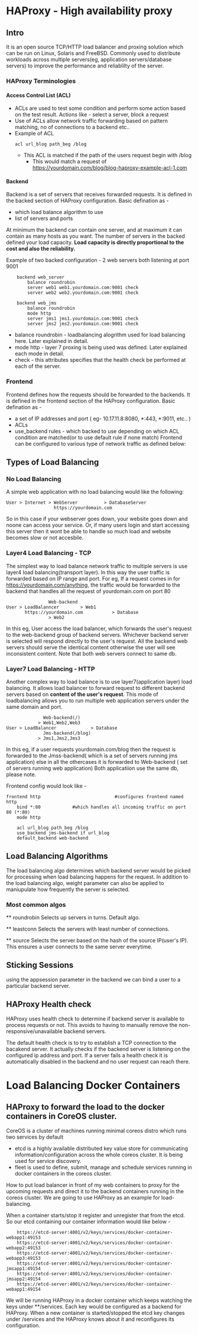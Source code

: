 # HAProxy - High availability proxy

## Intro
It is an open source TCP/HTTP load balancer and proxing solution which can be run on Linux, Solaris and FreeBSD.
Commonly used to distribute workloads across multiple servers(eg, application servers/database servers) to improve the 
performance and reliablilty of the server.

### HAProxy Terminologies

#### Access Control List (ACL)
* ACLs are used to test some condition and perform some action based on the test result. Actions like - select a server, block a request
* Use of ACLs allow network traffic forwarding based on pattern matching, no of connections to a backend etc..
* Example of ACL 
	``` 
	acl url_blog path_beg /blog 
	```
	* This ACL is matched if the path of the users request begin with /blog
        * This would match a request of https://yourdomain.com/blog/blog-haproxy-example-acl-1.com

#### Backend
Backend is a set of servers that receives forwarded requests. 
It is defined in the backed section of HAProxy configuration.
Basic defination as - 
 * which load balance algorithm to use
 * list of servers and ports

At minimum the backend can contain one server, and at maximum it can contain as many hosts as you want.
The number of servers in the backed defined your load capacity. 
**Load capacity is directly proportional to the cost and also the reliability.**

Example of two backed configuration - 2 web servers both listening at port 9001
```
	backend web_server
		balance roundrobin
		server web1 web1.yourdomain.com:9001 check
		server web2 web2.yourdomain.com:9001 check
	
	backend web_jms
		balance roundrobin
		mode http
		server jms1 jms1.yourdomain.com:9001 check
		server jms2 jms2.yourdomain.com:9001 check
```

* balance roundrobin - loadbalancing alogrithm used for load balancing here. Later explained in detail.
* mode http	     - layer 7 proxing is being used was defined. Later explained each mode in detail.
* check		     - this attributes specifies that the health check be performed at each of the server. 

### Frontend
Frontend defines how the requests should be forwarded to the backends.
It is defined in the frontend section of the HAProxy configuration.
Basic defination as - 
 * a set of IP addresses and port ( eg- 10.17.11.8:8080, *:443, *:9011, etc.. )
 * ACLs
 * use_backend rules - which backed to use depending on which ACL condition are matched(or to use default rule if none match)
Frontend can be configured to various type of network traffic as defined below:

## Types of Load Balancing

### No Load Balancing
A simple web application with no load balancing would like the following:
```
User > Internet > WebServer 		 > DatabaseServer
                  https://yourdomain.com
```
So in this case if your webserver goes down, your website goes down and noone can access your service.
Or, if many users login and start accessing this server then it wont be able to handle 
so much load and website becomes slow or not accesbile.

### Layer4 Load Balancing - TCP
The simplest way to load balance network traffic to multiple servers is use layer4 load balancing(transport layer).
In this way the user traffic is forwarded based on IP range and port.
For eg, 
	If a request comes in for https://yourdomain.com/anything, the traffic would be forwarded to the backend
	that handles all the request of yourdomain.com on port 80
```
				Web-backend
User > LoadBalanncer 		> Web1		
       https://yourdomain.com			> Database
			 	> Web2

```
In this eg, User access the load balancer, which forwards the user's request to the web-backend group of backend servers.
Whichever backend server is selected will respond directly to the user's request. All the backend web servers should serve
the identical content otherwise the user will see inconsistent content. Note that both web servers connect to same db.

### Layer7 Load Balancing - HTTP
Another complex way to load balance is to use layer7(application layer) load balancing.
It allows load balancer to forward request to different backend servers based on **content of the user's request**.
This mode of loadbalancing allows you to run multiple web application servers under the same domain and port.
```
		      Web-backend(/)
		    > Web1,Web2,Web3	
User > LoadBalancer 			> Database
		      Jms-backend(/blog)
		    > Jms1,Jms2,Jms3
```
In this eg, if a user requests yourdomain.com/blog then the request is forwarded to the Jmss-backend( which is a set of servers running jms application) else in all the othercases it is forwarded to Web-backend ( set of servers running web application) Both applicatiion use the same db, please note.

Frontend config would look like - 
```
frontend http                            #configures frontend named http
	bind *:80			 #which handles all incoming traffic on port 80 (*:80)
	mode http
	
	acl url_blog path_beg /blog
	use_backend jms-backend if url_blog
	default_backend web-backend
```

## Load Balancing Algorithms	
The load balancing algo determines which backend server would be picked for processing when load balancing happens for the request. In addition to the load balancing algo, weight parameter can also be applied to maniupulate how frequently the 
server is selected.

### Most common algos

** roundrobin
Selects up servers in turns. Default algo.

** leastconn
Selects the servers with least number of connections. 

** source
Selects the server based on the hash of the source IP(user's IP). 
This ensures a user connects to the same server everytime.

## Sticking Sessions 
using the appsession parameter in the backend we can bind a user to a particular backend server.

## HAProxy Health check
HAProxy uses health check to determine if backend server is available to process requests or not.
This avoids to having to manually remove the non-responsive/unavailable backend servers.


The default health check is to try to establish a TCP connection to the bacakend server. It actually checks if the
backend server is listening on the configured ip address and port.
If a server fails a health check it is automatically disabled in the backend and no user request can reach there.

# Load Balancing Docker Containers

## HAProxy to forward the load to the docker containers in CoreOS cluster.
CoreOS is a cluster of machines running minimal coreos distro which runs two services by default 
* etcd is a highly available distributed key value store for communicating information/configuration across the whole 
coreos cluster. It is being used for service discovery.
* fleet is used to define, submit, manage and schedule services running in docker containers in the coreos cluster.

How to put load balancer in front of my web containers to proxy for the upcoming requests and direct it to the 
backend containers running in the coreos cluster. We are going to use HAProxy as an example for load-balancing.

When a container starts/stop it register and unregister that from the etcd.
So our etcd containing our container information would like below -

```
	https://etcd-server:4001/v2/keys/services/docker-container-webapp1:49153
	https://etcd-server:4001/v2/keys/services/docker-container-webapp2:49153
	https://etcd-server:4001/v2/keys/services/docker-container-webapp3:49153
	https://etcd-server:4001/v2/keys/services/docker-container-jmsapp1:49154
	https://etcd-server:4001/v2/keys/services/docker-container-jmsapp2:49154
	https://etcd-server:4001/v2/keys/services/docker-container-webapp1:49154
```

We will be running HAProxy in a docker container which keeps watching the keys under **/services. 
Each key would be configured as a backend for HAProxy.
When a new container is started/stopped the etcd key changes under /services and the HAProxy knows about it and 
reconfigures its configuration.
	
	
	
	






























	
			
